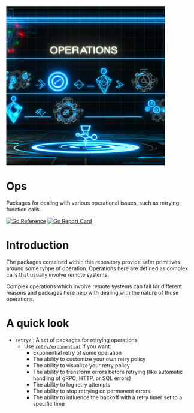 <img src="./docs/imgs/ops.jpeg"  width="424" align="center">

# Ops

Packages for dealing with various operational issues, such as retrying function calls.

[![Go Reference](https://pkg.go.dev/badge/github.com/gostdlib/ops/ops.svg)](https://pkg.go.dev/github.com/gostdlib/ops/)
[![Go Report Card](https://goreportcard.com/badge/github.com/gostdlib/ops)](https://goreportcard.com/report/github.com/gostdlib/ops)

# Introduction

The packages contained within this repository provide safer primitives around some tyhpe of operation. Operations here are defined as complex calls that usually involve remote systems.

Complex operations which involve remote systems can fail for different reasons and packages here help with dealing with the nature of those operations.

# A quick look

- `retry/` : A set of packages for retrying operations
  - Use [`retry/exponential`](https://pkg.go.dev/github.com/gostdlib/retry/exponential) if you want:
    - Exponential retry of some operation
    - The ability to customize your own retry policy
    - The ability to visualize your retry policy
    - The ability to transform errors before retrying (like automatic handling of gRPC, HTTP, or SQL errors)
    - The ability to log retry attempts
    - The ability to stop retrying on permanent errors
    - The ability to influence the backoff with a retry timer set to a specific time
